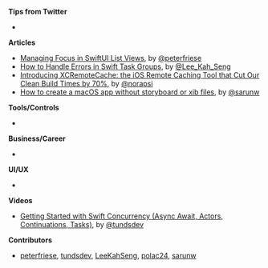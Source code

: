 **Tips from Twitter**

*

**Articles**

* [Managing Focus in SwiftUI List Views](https://peterfriese.dev/swiftui-list-focus/), by [@peterfriese](https://twitter.com/peterfriese)
* [How to Handle Errors in Swift Task Groups](https://swiftsenpai.com/swift/task-groups-error-handling/), by [@Lee_Kah_Seng](https://twitter.com/Lee_Kah_Seng)
* [Introducing XCRemoteCache: the iOS Remote Caching Tool that Cut Our Clean Build Times by 70%](https://engineering.atspotify.com/2021/11/16/introducing-xcremotecache-the-ios-remote-caching-tool-that-cut-our-clean-build-times-by-70/), by [@norapsi](https://twitter.com/norapsi)
* [How to create a macOS app without storyboard or xib files](https://sarunw.com/posts/how-to-create-macos-app-without-storyboard/), by [@sarunw](https://twitter.com/sarunw)

**Tools/Controls**

*

**Business/Career**

*

**UI/UX**

*

**Videos**

* [Getting Started with Swift Concurrency (Async Await, Actors, Continuations, Tasks)](https://youtu.be/U6lQustiTGE), by [@tundsdev](https://twitter.com/tundsdev)

**Contributors**

* [peterfriese](https://github.com/peterfriese), [tundsdev](https://github.com/tunds), [LeeKahSeng](https://github.com/LeeKahSeng), [polac24](https://github.com/polac24), [sarunw](https://github.com/sarunw)
